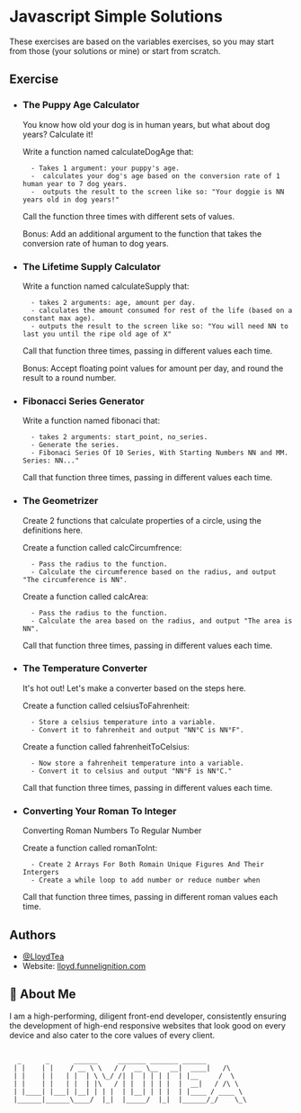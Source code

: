 # Javascript Simple Solutions

These exercises are based on the variables exercises, so you may start from those (your solutions or mine) or start from scratch.

## Exercise

- ### The Puppy Age Calculator

  You know how old your dog is in human years, but what about dog years? Calculate it!

  Write a function named calculateDogAge that:

        - Takes 1 argument: your puppy's age.
        -  calculates your dog's age based on the conversion rate of 1 human year to 7 dog years.
        -  outputs the result to the screen like so: "Your doggie is NN years old in dog years!"

  Call the function three times with different sets of values.

  Bonus: Add an additional argument to the function that takes the conversion rate of human to dog years.

- ### The Lifetime Supply Calculator

  Write a function named calculateSupply that:

        - takes 2 arguments: age, amount per day.
        - calculates the amount consumed for rest of the life (based on a constant max age).
        - outputs the result to the screen like so: "You will need NN to last you until the ripe old age of X"

  Call that function three times, passing in different values each time.

  Bonus: Accept floating point values for amount per day, and round the result to a round number.

- ### Fibonacci Series Generator

  Write a function named fibonaci that:

        - takes 2 arguments: start_point, no_series.
        - Generate the series.
        - Fibonaci Series Of 10 Series, With Starting Numbers NN and MM. Series: NN..."

  Call that function three times, passing in different values each time.

- ### The Geometrizer

  Create 2 functions that calculate properties of a circle, using the definitions here.

  Create a function called calcCircumfrence:

        - Pass the radius to the function.
        - Calculate the circumference based on the radius, and output "The circumference is NN".

  Create a function called calcArea:

        - Pass the radius to the function.
        - Calculate the area based on the radius, and output "The area is NN".

  Call that function three times, passing in different values each time.

- ### The Temperature Converter

  It's hot out! Let's make a converter based on the steps here.

  Create a function called celsiusToFahrenheit:

        - Store a celsius temperature into a variable.
        - Convert it to fahrenheit and output "NN°C is NN°F".

  Create a function called fahrenheitToCelsius:

        - Now store a fahrenheit temperature into a variable.
        - Convert it to celsius and output "NN°F is NN°C."

  Call that function three times, passing in different values each time.

- ### Converting Your Roman To Integer

  Converting Roman Numbers To Regular Number

  Create a function called romanToInt:

        - Create 2 Arrays For Both Romain Unique Figures And Their Intergers
        - Create a while loop to add number or reduce number when

  Call that function three times, passing in different roman values each time.

## Authors

- [@LloydTea](https://github.com/LloydTea)
- Website: [lloyd.funnelignition.com](https://lloyd.funnelignition.com/)

## 🚀 About Me

I am a high-performing, diligent front-end developer, consistently ensuring the development of high-end responsive websites that look good on every device and also cater to the core values of every client.

##

      _      _      ______     _______ _______ ______
     | |    | |    / __ \ \   / /  __ \__   __|  ____|   /\
     | |    | |   | |  | \ \_/ /| |  | | | |  | |__     /  \
     | |    | |   | |  | |\   / | |  | | | |  |  __|   / /\ \
     | |____| |___| |__| | | |  | |__| | | |  | |____ / ____ \
     |______|______\____/  |_|  |_____/  |_|  |______/_/    \_\
